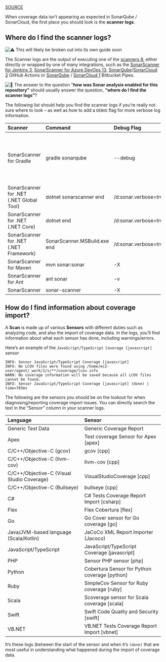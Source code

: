 [SOURCE](https://community.sonarsource.com/t/how-to-find-logs-about-importing-code-coverage/73317)

When coverage data isn’t appearing as expected in SonarQube / SonarCloud, the first place you should look is the **scanner logs**.

## [](https://community.sonarsource.com/t/how-to-find-logs-about-importing-code-coverage/73317#where-do-i-find-the-scanner-logs-1)Where do I find the scanner logs?

![:warning:](https://emoji.discourse-cdn.com/twitter/warning.png?v=12 ":warning:") This will likely be broken out into its own guide soon

The Scanner logs are the output of executing one of the [scanners 8](https://docs.sonarqube.org/latest/analysis/overview/), either directly or wrapped by one of many integrations, such as the [SonarScanner for Jenkins 3](https://docs.sonarqube.org/latest/analysis/scan/sonarscanner-for-jenkins/), [SonarScanner for Azure DevOps 13](https://docs.sonarqube.org/latest/analysis/scan/sonarscanner-for-azure-devops/), [SonarQube](https://github.com/SonarSource/sonarqube-scan-action)/[SonarCloud 3](https://github.com/marketplace/actions/sonarcloud-scan) GitHub Actions or [SonarQube](https://bitbucket.org/sonarsource/sonarqube-scan/src/master/) / [SonarCloud 1](https://bitbucket.org/sonarsource/sonarcloud-scan/src/master/) Bitbucket Pipes.

![:thinking:](https://emoji.discourse-cdn.com/twitter/thinking.png?v=12 ":thinking:") The answer to the question "**how was Sonar analysis enabled for this repository"** should usually answer the question, **“where do I find the scanner logs”**?

The following list should help you find the scanner logs if you’re really not sure where to look – as well as how to add a `DEBUG` flag for more verbose log information.

| Scanner |	Command	|  Debug Flag | Notes |
| :-------- | :----- | :----- | :----- |
| SonarScanner for Gradle	| gradle sonarqube |	--debug	| Almost no logs are included without --info or --debug
| SonarScanner for .NET (.NET Global Tool) |	dotnet sonarscanner end	| /d:sonar.verbose=true	|  |
| SonarScanner for .NET (.NET Core) |	dotnet <path to SonarScanner.MSBuild.dll> end |	/d:sonar.verbose=true	|  |
| SonarScanner for .NET (.NET Framework) |	SonarScanner.MSBuild.exe end |	/d:sonar.verbose=true	|  |	
| SonarScanner for Maven |	mvn sonar:sonar |	-X	|  |	
| SonarScanner for Ant |	ant sonar |	-v	|  |	
| SonarScanner |	sonar-scanner |	-X	|  |


## [](https://community.sonarsource.com/t/how-to-find-logs-about-importing-code-coverage/73317#how-do-i-find-information-about-coverage-import-2)How do I find information about coverage import?

A **Scan** is made up of various **Sensors** with different duties such as analyzing code, and also the import of coverage data. In the logs, you’ll find information about what each sensor has done, including warnings/errors.

Here’s an example of the `JavaScript/TypeScript Coverage [javascript]` sensor

```
INFO: Sensor JavaScript/TypeScript Coverage [javascript]
INFO: No LCOV files were found using /home/ec2-user/agent/_work/1/s/**/coverage/lcov.info
WARN: No coverage information will be saved because all LCOV files cannot be found.
INFO: Sensor JavaScript/TypeScript Coverage [javascript] (done) | time=703ms
```

The following are the sensors you should be on the lookout for when diagnosing/reporting coverage import issues. You can directly search the text in the “Sensor” column in your scanner logs.

| Language |	Sensor	|
| :----- | :----- |
| Generic Test Data |	Generic Coverage Report |
| Apex |	Test coverage Sensor for Apex [apex] |
| C/C++/Objective-C (gcov) |	gcov [cpp] |
| C/C++/Objective-C (llvm-cov) |	llvm-cov [cpp] |
| C/C++/Objective-C (Visual Studio Coverage) |	VisualStudioCoverage [cpp] |
| C/C++/Objective-C (Bullseye) |	bullseye [cpp] |
| C# |	C# Tests Coverage Report Import [csharp] |
| Flex |	Flex Cobertura [flex] |
| Go |	Go Cover sensor for Go coverage [go] |
| Java/JVM-based language (Scala/Kotlin) |	JaCoCo XML Report Importer (Jacoco) |
| JavaScript/TypeScript |	JavaScript/TypeScript Coverage [javascript] |
| PHP |	Sensor PHP sensor [php] |
| Python |	Cobertura Sensor for Python coverage [python] |
| Ruby |	SimpleCov Sensor for Ruby coverage [ruby] |
| Scala |	Scoverage sensor for Scala coverage [scala] |
| Swift |	Swift Code Quality and Security [swift] |
| VB.NET |	VB.NET Tests Coverage Report Import [vbnet] |



It’s these logs (between the start of the sensor and when it’s `(done)` that are most useful in understanding what happened during the import of coverage data.
